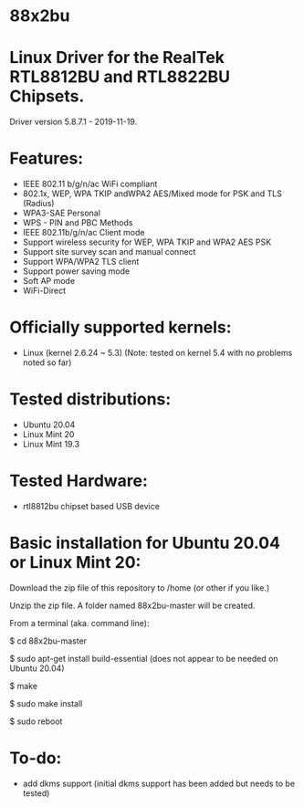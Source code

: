 # 88x2bu

# Linux Driver for the RealTek RTL8812BU and RTL8822BU Chipsets.

Driver version 5.8.7.1 - 2019-11-19.

# Features:

- IEEE 802.11 b/g/n/ac WiFi compliant
- 802.1x, WEP, WPA TKIP andWPA2 AES/Mixed mode for PSK and TLS (Radius)
- WPA3-SAE Personal
- WPS - PIN and PBC Methods
- IEEE 802.11b/g/n/ac Client mode
- Support wireless security for WEP, WPA TKIP and WPA2 AES PSK
- Support site survey scan and manual connect
- Support WPA/WPA2 TLS client
- Support power saving mode
- Soft AP mode
- WiFi-Direct

# Officially supported kernels:

- Linux (kernel 2.6.24 ~ 5.3) 
(Note: tested on kernel 5.4 with no problems noted so far)

# Tested distributions:

- Ubuntu 20.04
- Linux Mint 20
- Linux Mint 19.3

# Tested Hardware:

- rtl8812bu chipset based USB device

# Basic installation for Ubuntu 20.04 or Linux Mint 20:

Download the zip file of this repository to /home (or other if you like.)

Unzip the zip file. A folder named 88x2bu-master will be created.

From a terminal (aka. command line):

$ cd 88x2bu-master

$ sudo apt-get install build-essential (does not appear to be needed on Ubuntu 20.04)

$ make

$ sudo make install

$ sudo reboot

# To-do:

- add dkms support (initial dkms support has been added but needs to be tested)

